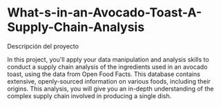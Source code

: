 # What-s-in-an-Avocado-Toast-A-Supply-Chain-Analysis

Descripción del proyecto

In this project, you'll apply your data manipulation and analysis skills to conduct a supply chain analysis of the ingredients used in an avocado toast, using the data from Open Food Facts. This database contains extensive, openly-sourced information on various foods, including their origins. This analysis, you will give you an in-depth understanding of the complex supply chain involved in producing a single dish.
